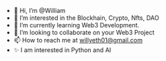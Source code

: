 - 👋 Hi, I’m @William  
- 👀 I’m interested in the Blockhain, Crypto, Nfts, DAO
- 🌱 I’m currently learning Web3 Development.
- 💞️ I’m looking to collaborate on your Web3 Project
- 📫 How to reach me at willyeth01@gmail.com
- ✨ I am interested in Python and AI

<!---
WillyEth/WillyEth is a ✨ special ✨ repository because its `README.md` (this file) appears on your GitHub profile.
You can click the Preview link to take a look at your changes.
--->
